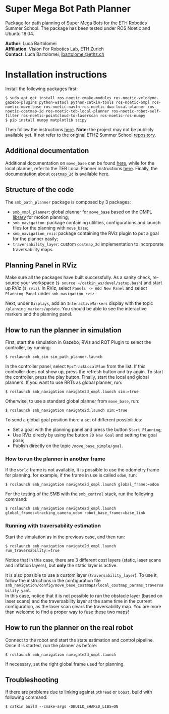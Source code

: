 # Super Mega Bot Path Planner

Package for path planning of Super Mega Bots for the ETH Robotics Summer School. 
The package has been tested under ROS Noetic and Ubuntu 18.04.

__Author__: Luca Bartolomei  
__Affiliation__: Vision For Robotics Lab, ETH Zurich  
__Contact__: Luca Bartolomei, lbartolomei@ethz.ch  

# Installation instructions  
Install the following packages first:
```
$ sudo apt-get install ros-noetic-cmake-modules ros-noetic-velodyne-gazebo-plugins python-wstool python-catkin-tools ros-noetic-ompl ros-noetic-move-base ros-noetic-navfn ros-noetic-dwa-local-planner ros-noetic-costmap-2d ros-noetic-teb-local-planner ros-noetic-robot-self-filter ros-noetic-pointcloud-to-laserscan ros-noetic-ros-numpy
$ pip install numpy matplotlib scipy
```
Then follow the instructions [here](https://github.com/ETHZ-RobotX/SMB_dev). **Note:** the project may not be publicly available yet. If not refer to the original ETHZ Summer School [repository](https://github.com/ethz-asl/eth_supermegabot).

## Additional documentation
Additional documentation on `move_base` can be found [here](https://wiki.ros.org/move_base), while for the local planner, refer to the TEB Local Planner instructions [here](https://wiki.ros.org/teb_local_planner). Finally, the documentation about `costmap_2d` is available [here](https://wiki.ros.org/costmap_2d).

## Structure of the code
The `smb_path_planner` package is composed by 3 packages:
* `smb_ompl_planner`: global planner for `move_base` based on the [OMPL library](http://ompl.kavrakilab.org/) for motion planning;
* `smb_navigation`: package containing utilities, configurations and launch files for the planning with `move_base`;
* `smb_navigation_rviz`: package containing the RViz plugin to put a goal for the planner easily;
* `traversability_layer`: custom `costmap_2d` implementation to incorporate traversability maps.

## Planning Panel in RViz
Make sure all the packages have built successfully. As a sanity check, re-source your workspace (`$ source ~/catkin_ws/devel/setup.bash`) and start up RViz (`$ rviz`). In RViz, select `Panels -> Add New Panel` and select `Planning Panel` under `smb_navigation_rviz`.

Next, under `Displays`, add an `InteractiveMarkers` display with the topic `/planning_markers/update`. You should be able to see the interactive markers and the planning panel.

## How to run the planner in simulation
First, start the simulation in Gazebo, RViz and RQT Plugin to select the 
controller, by running:
```
$ roslaunch smb_sim sim_path_planner.launch
```
In the controller panel, select `MpcTrackLocalPlan` from the list. If this controller does not show up, press the refresh button and try again. To start the controller, press the play button. Finally, start the local and global planners. If you want to use RRTs as global planner, run:
```
$ roslaunch smb_navigation navigate2d_ompl.launch sim:=true
```  
Otherwise, to use a standard global planner from `move_base`, run:
```
$ roslaunch smb_navigation navigate2d.launch sim:=true
```  
To send a global goal position there a set of different possibilities:
* Set a goal with the planning panel and press the button `Start Planning`;
* Use RViz direcly by using the button `2D Nav Goal` and setting the goal pose;
* Publish directly on the topic `/move_base_simple/goal`.  

### How to run the planner in another frame
If the `world` frame is not available, it is possible to use the odometry frame for planning. for example, if the frame in use is called `odom`, run:
```
$ roslaunch smb_navigation navigate2d_ompl.launch global_frame:=odom
```  
For the testing of the SMB with the `smb_control` stack, run the following command:
```
$ roslaunch smb_navigation navigate2d_ompl.launch global_frame:=tracking_camera_odom robot_base_frame:=base_link
```

### Running with traversability estimation
Start the simulation as in the previous case, and then run:
```
$ roslaunch smb_navigation navigate2d_ompl.launch run_traversability:=true
```
Notice that in this case, there are 3 different cost layers (static, laser scans and inflation layers), but **only** the static layer is active. 

It is also possible to use a custom layer (`traversability_layer`). To use it, follow the instructions in the configuration file `smb_navigation/config/move_base_costmaps/local_costmap_params_traversability.yaml`.  
In this case, notice that it is not possible to run the obstacle layer (based on laser scans) and the traversability layer at the same time in the current configuration, as the laser scan clears the traversability map. You are more than welcome to find a proper way to fuse these two maps!

## How to run the planner on the real robot
Connect to the robot and start the state estimation and control pipeline. Once it is started, run the planner as before:
```
$ roslaunch smb_navigation navigate2d_ompl.launch
```  
If necessary, set the right global frame used for planning.

## Troubleshooting
If there are problems due to linking against `pthread` or `boost`, build with following command:
```
$ catkin build --cmake-args -DBUILD_SHARED_LIBS=ON
```

